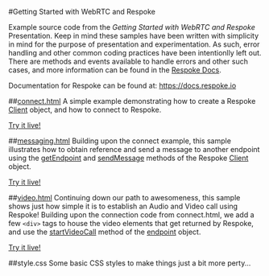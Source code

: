 #Getting Started with WebRTC and Respoke

Example source code from the *Getting Started with WebRTC and Respoke* Presentation. Keep in mind these samples have been written with simplicity in mind for the purpose of presentation and experimentation. As such, error handling and other common coding practices have been intentionlly left out. There are methods and events available to handle errors and other such cases, and more information can be found in the [Respoke Docs](https://docs.respoke.io).

Documentation for Respoke can be found at: https://docs.respoke.io


##[connect.html](http://ktyacke.github.io/respoke-webrtc-preso/connect.html)
A simple example demonstrating how to create a Respoke [Client](https://docs.respoke.io/js-library/respoke.Client.html) object, and how to connect to Respoke.

[Try it live!](http://ktyacke.github.io/respoke-webrtc-preso/connect.html)


##[messaging.html](http://ktyacke.github.io/respoke-webrtc-preso/messaging.html)
Building upon the connect example, this sample illustrates how to obtain reference and send a message to another endpoint using the [getEndpoint](https://docs.respoke.io/js-library/respoke.Client.html#getEndpoint) and [sendMessage](https://docs.respoke.io/js-library/respoke.Client.html#sendMessage) methods of the Respoke [Client](https://docs.respoke.io/js-library/respoke.Client.html) object.

[Try it live!](http://ktyacke.github.io/respoke-webrtc-preso/messaging.html)

##[video.html](http://ktyacke.github.io/respoke-webrtc-preso/video.html)
Continuing down our path to awesomeness, this sample shows just how simple it is to establish an Audio and Video call using Respoke! Building upon the connection code from connect.html, we add a few `<div>` tags to house the video elements that get returned by Respoke, and use the [startVideoCall](https://docs.respoke.io/js-library/respoke.Endpoint.html#startVideoCall) method of the [endpoint](https://docs.respoke.io/js-library/respoke.Endpoint.html) object.

[Try it live!](http://ktyacke.github.io/respoke-webrtc-preso/video.html)

##style.css
Some basic CSS styles to make things just a bit more perty...
